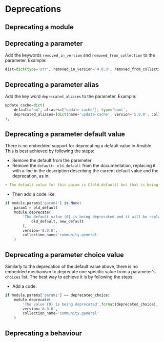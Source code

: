 Deprecations
============

## Deprecating a module

## Deprecating a parameter

Add the keywords `removed_in_version` and `removed_from_collection` to the parameter. Example:

```python
dist=dict(type='str', removed_in_version='4.0.0', removed_from_collection='community.general'),
```

## Deprecating a parameter alias

Add the key word `deprecated_aliases` to the parameter. Example:

```python
update_cache=dict(
    default="no", aliases=["update-cache"], type='bool',
    deprecated_aliases=[dict(name='update-cache', version='5.0.0', collection_name='community.general')],
),
```

## Deprecating a parameter default value

There is no embedded support for deprecating a default value in Ansible. This is best achieved by following the steps:

* Remove the default from the parameter
* Remove the `default: old_default` from the documentation, replacing it with a line in the description describing the current default value and the deprecation, as in: 
```yaml
- The default value for this param is C(old_default) but that is being deprecated and it will be replaced with C(new_default) in community.general 8.0.0.
```
* Then add a code like:
```python
if module.params['param1'] is None:
    param1 = old_default
    module.deprecate(
        'The default value {0} is being deprecated and it will be replaced by {1}'.format(
            old_default, new_default
        ), 
        version='8.0.0', 
        collection_name='community.general'
    )
```

## Deprecating a parameter choice value

Similarly to the deprecation of the default value above, there is no embedded mechanism to deprecate one specific value from a parameter's `choices` list. The best way to achieve it is by following the steps:

* Add a code:
```python
if module.params['param1'] == deprecated_choice:
    module.deprecate(
        'The value {0} is being deprecated'.format(deprecated_choice), 
        version='8.0.0', 
        collection_name='community.general'
    )
```

## Deprecating a behaviour
